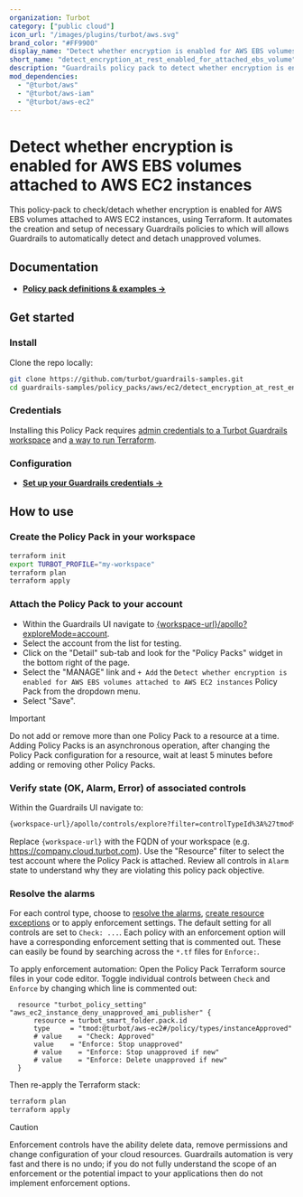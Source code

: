 ```yaml
---
organization: Turbot
category: ["public cloud"]
icon_url: "/images/plugins/turbot/aws.svg"
brand_color: "#FF9900"
display_name: "Detect whether encryption is enabled for AWS EBS volumes attached to AWS EC2 instances"
short_name: "detect_encryption_at_rest_enabled_for_attached_ebs_volume"
description: "Guardrails policy pack to detect whether encryption is enabled for AWS EBS volumes attached to AWS EC2 instances."
mod_dependencies:
  - "@turbot/aws"
  - "@turbot/aws-iam"
  - "@turbot/aws-ec2"
---
```


# Detect whether encryption is enabled for AWS EBS volumes attached to AWS EC2 instances

This policy-pack to check/detach whether encryption is enabled for AWS EBS volumes attached to AWS EC2 instances, using Terraform. It automates the creation and setup of necessary Guardrails policies to which will allows Guardrails to automatically detect and detach unapproved volumes.

## Documentation

- **[Policy pack definitions & examples →](#)**

## Get started

### Install

Clone the repo locally:

```sh
git clone https://github.com/turbot/guardrails-samples.git
cd guardrails-samples/policy_packs/aws/ec2/detect_encryption_at_rest_enabled_for_attached_ebs_volume
```

### Credentials

Installing this Policy Pack requires [admin credentials to a Turbot Guardrails workspace](https://turbot.com/guardrails/docs/guides/iam/access-keys) and [a way to run Terraform](https://turbot.com/guardrails/docs/7-minute-labs/terraform).

### Configuration

- **[Set up your Guardrails credentials →](https://turbot.com/guardrails/docs/7-minute-labs/cli#set-up-your-turbot-credentials)**

## How to use

### Create the Policy Pack in your workspace

```sh
terraform init
export TURBOT_PROFILE="my-workspace"
terraform plan
terraform apply
```

### Attach the Policy Pack to your account

- Within the Guardrails UI navigate to [{workspace-url}/apollo?exploreMode=account](#).
- Select the account from the list for testing.
- Click on the "Detail" sub-tab and look for the "Policy Packs" widget in the bottom right of the page.
- Select the "MANAGE" link and `+ Add` the `Detect whether encryption is enabled for AWS EBS volumes attached to AWS EC2 instances` Policy Pack from the dropdown menu.
- Select "Save".

> [!IMPORTANT]
> Do not add or remove more than one Policy Pack to a resource at a time. Adding Policy Packs is an asynchronous operation, after changing the Policy Pack configuration for a resource, wait at least 5 minutes before adding or removing other Policy Packs.

### Verify state (OK, Alarm, Error) of associated controls

Within the Guardrails UI navigate to:

```sh
{workspace-url}/apollo/controls/explore?filter=controlTypeId%3A%27tmod%3A%40turbot%2Faws-ec2%23%2Fcontrol%2Ftypes%2FinstanceApproved%27
```

Replace `{workspace-url}` with the FQDN of your workspace (e.g. <https://company.cloud.turbot.com>). Use the "Resource" filter to select the test account where the Policy Pack is attached. Review all controls in `Alarm` state to understand why they are violating this policy pack objective.

### Resolve the alarms

For each control type, choose to [resolve the alarms](https://turbot.com/guardrails/docs/guides/quick-actions), [create resource exceptions](https://turbot.com/guardrails/docs/getting-started/activity-exceptions#manual-policy-exceptions) or to apply enforcement settings. The default setting for all controls are set to `Check: ...`. Each policy with an enforcement option will have a corresponding enforcement setting that is commented out. These can easily be found by searching across the `*.tf` files for `Enforce:`.

To apply enforcement automation: Open the Policy Pack Terraform source files in your code editor. Toggle individual controls between `Check` and `Enforce` by changing which line is commented out:

```hcl
  resource "turbot_policy_setting" "aws_ec2_instance_deny_unapproved_ami_publisher" {
      resource = turbot_smart_folder.pack.id
      type     = "tmod:@turbot/aws-ec2#/policy/types/instanceApproved"
      # value    = "Check: Approved"
      value    = "Enforce: Stop unapproved"
      # value    = "Enforce: Stop unapproved if new"
      # value    = "Enforce: Delete unapproved if new"
  }
```

Then re-apply the Terraform stack:

```sh
terraform plan
terraform apply
```

> [!CAUTION]
> Enforcement controls have the ability delete data, remove permissions and change configuration of your cloud resources. Guardrails automation is very fast and there is no undo; if you do not fully understand the scope of an enforcement or the potential impact to your applications then do not implement enforcement options.
